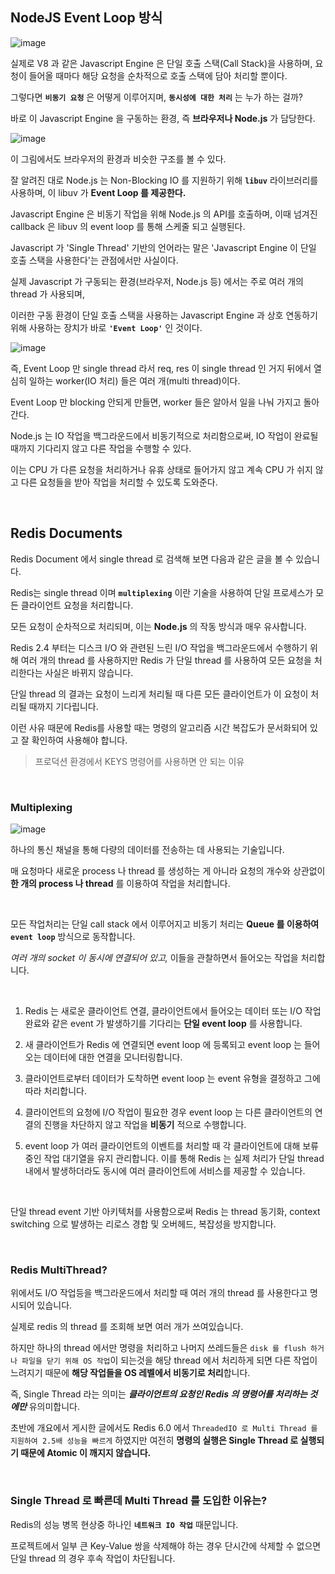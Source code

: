 ## NodeJS Event Loop 방식

![image](https://github.com/lielocks/WIL/assets/107406265/edc3af10-f69c-4167-bdff-a0589adbf377)

실제로 V8 과 같은 Javascript Engine 은 단일 호출 스택(Call Stack)을 사용하며, 요청이 들어올 때마다 해당 요청을 순차적으로 호출 스택에 담아 처리할 뿐이다. 

그렇다면 **`비동기 요청`** 은 어떻게 이루어지며, **`동시성에 대한 처리`** 는 누가 하는 걸까? 

바로 이 Javascript Engine 을 구동하는 환경, 즉 **브라우저나 Node.js** 가 담당한다. 

![image](https://github.com/lielocks/WIL/assets/107406265/50246517-c394-4fcf-a918-4ae4ca4246e5)

이 그림에서도 브라우저의 환경과 비슷한 구조를 볼 수 있다. 

잘 알려진 대로 Node.js 는 Non-Blocking IO 를 지원하기 위해 **`libuv`** 라이브러리를 사용하며, 이 libuv 가 **Event Loop 를 제공한다.** 

Javascript Engine 은 비동기 작업을 위해 Node.js 의 API를 호출하며, 이때 넘겨진 callback 은 libuv 의 event loop 를 통해 스케줄 되고 실행된다.

Javascript 가 'Single Thread' 기반의 언어라는 말은 'Javascript Engine 이 단일 호출 스택을 사용한다'는 관점에서만 사실이다. 

실제 Javascript 가 구동되는 환경(브라우저, Node.js 등) 에서는 주로 여러 개의 thread 가 사용되며, 

이러한 구동 환경이 단일 호출 스택을 사용하는 Javascript Engine 과 상호 연동하기 위해 사용하는 장치가 바로 **`'Event Loop'`** 인 것이다.

![image](https://github.com/lielocks/WIL/assets/107406265/7da95c91-b85d-4cda-a846-6432361c491a)

즉, Event Loop 만 single thread 라서 req, res 이 single thread 인 거지 뒤에서 열심히 일하는 worker(IO 처리) 들은 여러 개(multi thread)이다.

Event Loop 만 blocking 안되게 만들면, worker 들은 알아서 일을 나눠 가지고 돌아간다.

Node.js 는 IO 작업을 백그라운드에서 비동기적으로 처리함으로써, IO 작업이 완료될 때까지 기다리지 않고 다른 작업을 수행할 수 있다. 

이는 CPU 가 다른 요청을 처리하거나 유휴 상태로 들어가지 않고 계속 CPU 가 쉬지 않고 다른 요청들을 받아 작업을 처리할 수 있도록 도와준다.
 
<br>

## Redis Documents

Redis Document 에서 single thread 로 검색해 보면 다음과 같은 글을 볼 수 있습니다.

Redis는 single thread 이며 **`multiplexing`** 이란 기술을 사용하여 단일 프로세스가 모든 클라이언트 요청을 처리합니다.

모든 요청이 순차적으로 처리되며, 이는 **Node.js** 의 작동 방식과 매우 유사합니다.

Redis 2.4 부터는 디스크 I/O 와 관련된 느린 I/O 작업을 백그라운드에서 수행하기 위해 여러 개의 thread 를 사용하지만 Redis 가 단일 thread 를 사용하여 모든 요청을 처리한다는 사실은 바뀌지 않습니다.

단일 thread 의 결과는 요청이 느리게 처리될 때 다른 모든 클라이언트가 이 요청이 처리될 때까지 기다립니다.

이런 사유 때문에 Redis를 사용할 때는 명령의 알고리즘 시간 복잡도가 문서화되어 있고 잘 확인하여 사용해야 합니다.

> 프로덕션 환경에서 KEYS 명령어를 사용하면 안 되는 이유

<br>

### Multiplexing

![image](https://github.com/lielocks/WIL/assets/107406265/61da3972-a0b1-4e9f-b729-90259413628d)

하나의 통신 채널을 통해 다량의 데이터를 전송하는 데 사용되는 기술입니다.

매 요청마다 새로운 process 나 thread 를 생성하는 게 아니라 요청의 개수와 상관없이 **한 개의 process 나 thread** 를 이용하여 작업을 처리합니다.

<br>

모든 작업처리는 단일 call stack 에서 이루어지고 비동기 처리는 **Queue 를 이용하여 `event loop`** 방식으로 동작합니다.

*여러 개의 socket 이 동시에 연결되어 있고,* 이들을 관찰하면서 들어오는 작업을 처리합니다.

<br>

1. Redis 는 새로운 클라이언트 연결, 클라이언트에서 들어오는 데이터 또는 I/O 작업 완료와 같은 event 가 발생하기를 기다리는 **단일 event loop** 를 사용합니다.

2. 새 클라이언트가 Redis 에 연결되면 event loop 에 등록되고 event loop 는 들어오는 데이터에 대한 연결을 모니터링합니다.

3. 클라이언트로부터 데이터가 도착하면 event loop 는 event 유형을 결정하고 그에 따라 처리합니다.

4. 클라이언트의 요청에 I/O 작업이 필요한 경우 event loop 는 다른 클라이언트의 연결의 진행을 차단하지 않고 작업을 **비동기** 적으로 수행합니다.

5. event loop 가 여러 클라이언트의 이벤트를 처리할 때 각 클라이언트에 대해 보류 중인 작업 대기열을 유지 관리합니다. 이를 통해 Redis 는 실제 처리가 단일 thread 내에서 발생하더라도 동시에 여러 클라이언트에 서비스를 제공할 수 있습니다.

<br> 

단일 thread event 기반 아키텍처를 사용함으로써 Redis 는 thread 동기화, context switching 으로 발생하는 리로스 경합 및 오버헤드, 복잡성을 방지합니다.

<br>

### Redis MultiThread?

위에서도 I/O 작업등을 백그라운드에서 처리할 때 여러 개의 thread 를 사용한다고 명시되어 있습니다.

실제로 redis 의 thread 를 조회해 보면 여러 개가 쓰여있습니다.

하지만 하나의 thread 에서만 명령을 처리하고 나머지 쓰레드들은 `disk 를 flush 하거나 파일을 닫기 위해 OS 작업`이 되는것을 해당 thread 에서 처리하게 되면 다른 작업이 느려지기 때문에 **해당 작업들을 OS 레벨에서 비동기로 처리**합니다.

즉, Single Thread 라는 의미는 ***클라이언트의 요청인 Redis 의 명령어를 처리하는 것에만*** 유의미합니다.

초반에 개요에서 게시한 글에서도 Redis 6.0 에서 `ThreadedIO 로 Multi Thread 를 지원하여 2.5배 성능을 빠르게` 하였지만 여전히 **명령의 실행은 Single Thread 로 실행되기 때문에 Atomic 이 깨지지 않습니다.**

<br>

### Single Thread 로 빠른데 Multi Thread 를 도입한 이유는?

Redis의 성능 병목 현상중 하나인 **`네트워크 IO 작업`** 때문입니다.

프로젝트에서 일부 큰 Key-Value 쌍을 삭제해야 하는 경우 단시간에 삭제할 수 없으면 단일 thread 의 경우 후속 작업이 차단됩니다.

 

